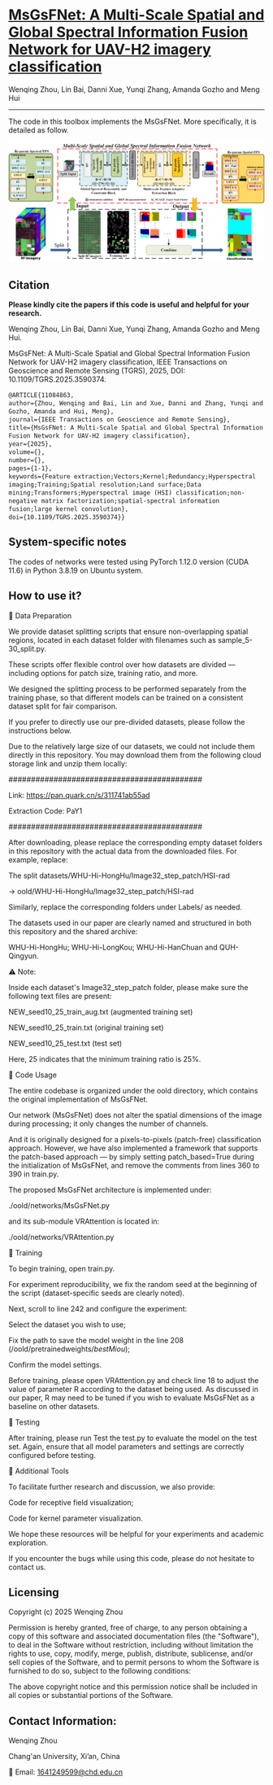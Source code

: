 # [MsGsFNet: A Multi-Scale Spatial and Global Spectral Information Fusion Network for UAV-H2 imagery classification](https://ieeexplore.ieee.org/document/11084863)

Wenqing Zhou, Lin Bai, Danni Xue, Yunqi Zhang, Amanda Gozho and Meng Hui
___________

The code in this toolbox implements the MsGsFNet. More specifically, it is detailed as follow.

![alt text](./Overall.png)

Citation
---------------------

**Please kindly cite the papers if this code is useful and helpful for your research.**

Wenqing Zhou, Lin Bai, Danni Xue, Yunqi Zhang, Amanda Gozho and Meng Hui. 

MsGsFNet: A Multi-Scale Spatial and Global Spectral Information Fusion Network for UAV-H2 imagery classification, IEEE Transactions on Geoscience and Remote Sensing (TGRS), 2025, DOI: 10.1109/TGRS.2025.3590374.

    @ARTICLE{11084863,
    author={Zhou, Wenqing and Bai, Lin and Xue, Danni and Zhang, Yunqi and Gozho, Amanda and Hui, Meng},
    journal={IEEE Transactions on Geoscience and Remote Sensing}, 
    title={MsGsFNet: A Multi-Scale Spatial and Global Spectral Information Fusion Network for UAV-H2 imagery classification}, 
    year={2025},
    volume={},
    number={},
    pages={1-1},
    keywords={Feature extraction;Vectors;Kernel;Redundancy;Hyperspectral imaging;Training;Spatial resolution;Land surface;Data mining;Transformers;Hyperspectral image (HSI) classification;non-negative matrix factorization;spatial-spectral information fusion;large kernel convolution},
    doi={10.1109/TGRS.2025.3590374}}
    
System-specific notes
---------------------
The codes of networks were tested using PyTorch 1.12.0 version (CUDA 11.6) in Python 3.8.19 on Ubuntu system.

How to use it?
---------------------
📁 Data Preparation

We provide dataset splitting scripts that ensure non-overlapping spatial regions, located in each dataset folder with filenames such as sample_5-30_split.py.

These scripts offer flexible control over how datasets are divided — including options for patch size, training ratio, and more. 

We designed the splitting process to be performed separately from the training phase, so that different models can be trained on a consistent dataset split for fair comparison.

If you prefer to directly use our pre-divided datasets, please follow the instructions below.

Due to the relatively large size of our datasets, we could not include them directly in this repository. You may download them from the following cloud storage link and unzip them locally:

###########################################

Link: https://pan.quark.cn/s/311741ab55ad

Extraction Code: PaY1

###########################################

After downloading, please replace the corresponding empty dataset folders in this repository with the actual data from the downloaded files. For example, replace:

The split datasets/WHU-Hi-HongHu/Image32_step_patch/HSI-rad

→ oold/WHU-Hi-HongHu/Image32_step_patch/HSI-rad

Similarly, replace the corresponding folders under Labels/ as needed.

The datasets used in our paper are clearly named and structured in both this repository and the shared archive:

WHU-Hi-HongHu; WHU-Hi-LongKou; WHU-Hi-HanChuan and QUH-Qingyun.

⚠️ Note: 

Inside each dataset's Image32_step_patch folder, please make sure the following text files are present:

NEW_seed10_25_train_aug.txt (augmented training set)

NEW_seed10_25_train.txt (original training set)

NEW_seed10_25_test.txt (test set)

Here, 25 indicates that the minimum training ratio is 25%.

🧪 Code Usage

The entire codebase is organized under the oold directory, which contains the original implementation of MsGsFNet.

Our network (MsGsFNet) does not alter the spatial dimensions of the image during processing; it only changes the number of channels. 

And it is originally designed for a pixels-to-pixels (patch-free) classification approach. However, we have also implemented a framework that supports the patch-based approach — by simply setting patch_based=True during the initialization of MsGsFNet, and remove the comments from lines 360 to 390 in train.py.

The proposed MsGsFNet architecture is implemented under:

./oold/networks/MsGsFNet.py

and its sub-module VRAttention is located in:

./oold/networks/VRAttention.py

🔹 Training

To begin training, open train.py.

For experiment reproducibility, we fix the random seed at the beginning of the script (dataset-specific seeds are clearly noted).

Next, scroll to line 242 and configure the experiment:

Select the dataset you wish to use;

Fix the path to save the model weight in the line 208 (/oold/pretrainedweights/_bestMiou_);

Confirm the model settings.

Before training, please open VRAttention.py and check line 18 to adjust the value of parameter R according to the dataset being used. As discussed in our paper, R may need to be tuned if you wish to evaluate MsGsFNet as a baseline on other datasets.

🔹 Testing

After training, please run Test the test.py to evaluate the model on the test set. Again, ensure that all model parameters and settings are correctly configured before testing.

👀 Additional Tools

To facilitate further research and discussion, we also provide:

Code for receptive field visualization;

Code for kernel parameter visualization.

We hope these resources will be helpful for your experiments and academic exploration.

If you encounter the bugs while using this code, please do not hesitate to contact us.

Licensing
---------

Copyright (c) 2025 Wenqing Zhou

Permission is hereby granted, free of charge, to any person obtaining a copy
of this software and associated documentation files (the "Software"), to deal
in the Software without restriction, including without limitation the rights
to use, copy, modify, merge, publish, distribute, sublicense, and/or sell
copies of the Software, and to permit persons to whom the Software is
furnished to do so, subject to the following conditions:

The above copyright notice and this permission notice shall be included in all
copies or substantial portions of the Software.

Contact Information:
--------------------

Wenqing Zhou

Chang'an University, Xi’an, China

📧 Email: 1641249599@chd.edu.cn 

